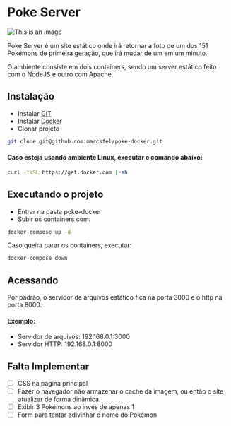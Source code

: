 # Poke Server
![This is an image](http://assets.stickpng.com/thumbs/580b57fcd9996e24bc43c31a.png)

Poke Server é um site estático onde irá retornar a foto de um dos 151 Pokémons de primeira geração, que irá mudar de um em um minuto.

O ambiente consiste em dois containers, sendo um server estático feito com o NodeJS e outro com Apache.

## Instalação

- Instalar [GIT](https://gist.github.com/derhuerst/1b15ff4652a867391f03)
- Instalar [Docker](https://docs.docker.com/get-docker/)
- Clonar projeto 

```bash
git clone git@github.com:marcsfel/poke-docker.git
```

#### Caso esteja usando ambiente Linux, executar o comando abaixo:
```bash
curl -fsSL https://get.docker.com | sh
```

## Executando o projeto

- Entrar na pasta poke-docker
- Subir os containers com: 

```bash
docker-compose up -d
```

Caso queira parar os containers, executar:
```bash
docker-compose down
```

## Acessando
Por padrão, o servidor de arquivos estático fica na porta 3000 e o http na porta 8000.

#### Exemplo:
- Servidor de arquivos: 192.168.0.1:3000
- Servidor HTTP: 192.168.0.1:8000

## Falta Implementar
- [ ] CSS na página principal
- [ ] Fazer o navegador não armazenar o cache da imagem, ou então o site atualizar de forma dinâmica.
- [ ] Exibir 3 Pokémons ao invés de apenas 1
- [ ] Form para tentar adivinhar o nome do Pokémon
